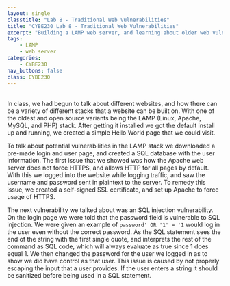 ```yaml
---
layout: single
classtitle: "Lab 8 - Traditional Web Vulnerabilities"
title: "CYBE230 Lab 8 - Traditional Web Vulnerabilities"
excerpt: "Building a LAMP web server, and learning about older web vulnerabilities"
tags:
    - LAMP
    - web server
categories:
    - CYBE230
nav_buttons: false
class: CYBE230
---
```

\
In class, we had begun to talk about different websites, and how there can be a variety of different stacks that a website can be built on. With one of the oldest and open source variants being the LAMP (Linux, Apache, MySQL, and PHP) stack. After getting it installed we got the default install up and running, we created a simple Hello World page that we could visit.

To talk about potential vulnerabilities in the LAMP stack we downloaded a pre-made login and user page, and created a SQL database with the user information. The first issue that we showed was how the Apache web server does not force HTTPS, and allows HTTP for all pages by default. With this we logged into the website while logging traffic, and saw the username and password sent in plaintext to the server. To remedy this issue, we created a self-signed SSL certificate, and set up Apache to force usage of HTTPS.

The next vulnerability we talked about was an SQL injection vulnerability. On the login page we were told that the password field is vulnerable to SQL injection. We were given an example of ```password' OR '1' = '1``` would log in the user even without the correct password. As the SQL statement sees the end of the string with the first single quote, and interprets the rest of the command as SQL code, which will always evaluate as true since 1 does equal 1. We then changed the password for the user we logged in as to show we did have control as that user. This issue is caused by not properly escaping the input that a user provides. If the user enters a string it should be sanitized before being used in a SQL statement.
